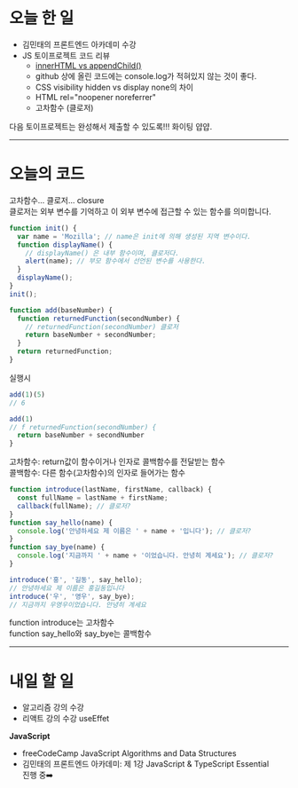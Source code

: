 # 오늘 한 일

- 김민태의 프론트엔드 아카데미 수강
- JS 토이프로젝트 코드 리뷰
  - [innerHTML vs appendChild()](https://marian-caikovski.medium.com/innerhtml-vs-appendchild-e74c763846df)
  - github 상에 올린 코드에는 console.log가 적혀있지 않는 것이 좋다.
  - CSS visibility hidden vs display none의 차이
  - HTML rel="noopener noreferrer"
  - 고차함수 (클로저)

다음 토이프로젝트는 완성해서 제출할 수 있도록!!! 화이팅 얍얍.

---

# 오늘의 코드

고차함수... 클로저... closure  
클로저는 외부 변수를 기억하고 이 외부 변수에 접근할 수 있는 함수를 의미합니다.

```js
function init() {
  var name = 'Mozilla'; // name은 init에 의해 생성된 지역 변수이다.
  function displayName() {
    // displayName() 은 내부 함수이며, 클로저다.
    alert(name); // 부모 함수에서 선언된 변수를 사용한다.
  }
  displayName();
}
init();
```

```js
function add(baseNumber) {
  function returnedFunction(secondNumber) {
    // returnedFunction(secondNumber) 클로저
    return baseNumber + secondNumber;
  }
  return returnedFunction;
}
```

실행시

```js
add(1)(5)
// 6

add(1)
// f returnedFunction(secondNumber) {
  return baseNumber + secondNumber
}
```

고차함수: return값이 함수이거나 인자로 콜백함수를 전달받는 함수  
콜백함수: 다른 함수(고차함수)의 인자로 들어가는 함수

```js
function introduce(lastName, firstName, callback) {
  const fullName = lastName + firstName;
  callback(fullName); // 클로저?
}
function say_hello(name) {
  console.log('안녕하세요 제 이름은 ' + name + '입니다'); // 클로저?
}
function say_bye(name) {
  console.log('지금까지 ' + name + '이었습니다. 안녕히 계세요'); // 클로저?
}

introduce('홍', '길동', say_hello);
// 안녕하세요 제 이름은 홍길동입니다
introduce('우', '영우', say_bye);
// 지금까지 우영우이었습니다. 안녕히 계세요
```

function introduce는 고차함수  
function say_hello와 say_bye는 콜백함수

---

# 내일 할 일

- 알고리즘 강의 수강
- 리액트 강의 수강 useEffet

<strong>JavaScript</strong>

- freeCodeCamp JavaScript Algorithms and Data Structures
- 김민태의 프론트엔드 아카데미: 제 1강 JavaScript & TypeScript Essential  
  진행 중➡️
